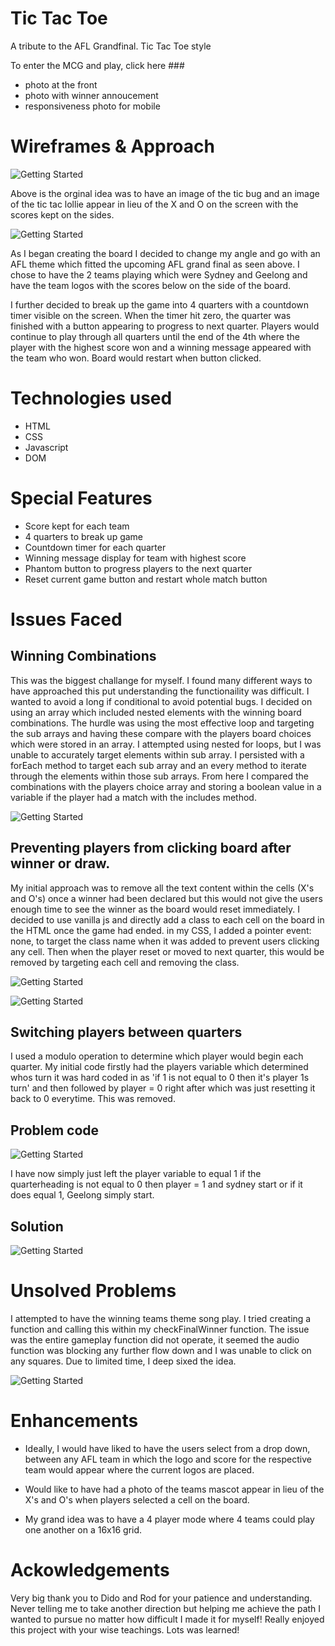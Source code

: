 # Tic Tac Toe

A tribute to the AFL Grandfinal. Tic Tac Toe style

To enter the MCG and play, click here ###

- photo at the front
- photo with winner annoucement
- responsiveness photo for mobile

# Wireframes & Approach

![Getting Started](images/Screen%20Shot%202022-09-23%20at%209.47.51%20pm.png)

Above is the orginal idea was to have an image of the tic bug and an image of the tic tac lollie appear in lieu of the X and O on the screen with the scores kept on the sides.

![Getting Started](images/Screen%20Shot%202022-09-23%20at%207.28.39%20pm.png)

As I began creating the board I decided to change my angle and go with an AFL theme which fitted the upcoming AFL grand final as seen above. I chose to have the 2 teams playing which were Sydney and Geelong and have the team logos with the scores below on the side of the board.

I further decided to break up the game into 4 quarters with a countdown timer visible on the screen. When the timer hit zero, the quarter was finished with a button appearing to progress to next quarter. Players would continue to play through all quarters until the end of the 4th where the player with the highest score won and a winning message appeared with the team who won. Board would restart when button clicked.

# Technologies used

- HTML
- CSS
- Javascript
- DOM

# Special Features

- Score kept for each team
- 4 quarters to break up game
- Countdown timer for each quarter
- Winning message display for team with highest score
- Phantom button to progress players to the next quarter
- Reset current game button and restart whole match button

# Issues Faced

## Winning Combinations

This was the biggest challange for myself. I found many different ways to have approached this put understanding the functionaility was difficult. I wanted to avoid a long if conditional to avoid potential bugs. I decided on using an array which included nested elements with the winning board combinations. The hurdle was using the most effective loop and targeting the sub arrays and having these compare with the players board choices which were stored in an array. I attempted using nested for loops, but I was unable to accurately target elements within sub array. I persisted with a forEach method to target each sub array and an every method to iterate through the elements within those sub arrays. From here I compared the combinations with the players choice array and storing a boolean value in a variable if the player had a match with the includes method.

![Getting Started](images/Screen%20Shot%202022-09-24%20at%2011.35.18%20am.png)

## Preventing players from clicking board after winner or draw.

My initial approach was to remove all the text content within the cells (X's and O's) once a winner had been declared but this would not give the users enough time to see the winner as the board would reset immediately. I decided to use vanilla js and directly add a class to each cell on the board in the HTML once the game had ended. in my CSS, I added a pointer event: none, to target the class name when it was added to prevent users clicking any cell. Then when the player reset or moved to next quarter, this would be removed by targeting each cell and removing the class.

![Getting Started](images/Screen%20Shot%202022-09-23%20at%2010.28.38%20pm.png)

![Getting Started](images/Screen%20Shot%202022-09-23%20at%2010.29.31%20pm.png)

## Switching players between quarters

I used a modulo operation to determine which player would begin each quarter. My initial code firstly had the players variable which determined whos turn it was hard coded in as 'if 1 is not equal to 0 then it's player 1s turn' and then followed by player = 0 right after which was just resetting it back to 0 everytime. This was removed.

## Problem code

![Getting Started](images/Screen%20Shot%202022-09-24%20at%2012.52.48%20pm.png)

I have now simply just left the player variable to equal 1 if the quarterheading is not equal to 0 then player = 1 and sydney start or if it does equal 1, Geelong simply start.

## Solution

![Getting Started](images/Screen%20Shot%202022-09-23%20at%2010.44.32%20pm.png)

# Unsolved Problems

I attempted to have the winning teams theme song play. I tried creating a function and calling this within my checkFinalWinner function. The issue was the entire gameplay function did not operate, it seemed the audio function was blocking any further flow down and I was unable to click on any squares. Due to limited time, I deep sixed the idea.

![Getting Started](images/Screen%20Shot%202022-09-24%20at%2011.54.07%20am.png)

# Enhancements

- Ideally, I would have liked to have the users select from a drop down, between any AFL team in which the logo and score for the respective team would appear where the current logos are placed.

- Would like to have had a photo of the teams mascot appear in lieu of the X's and O's when players selected a cell on the board.

- My grand idea was to have a 4 player mode where 4 teams could play one another on a 16x16 grid.

# Ackowledgements

Very big thank you to Dido and Rod for your patience and understanding. Never telling me to take another direction but helping me achieve the path I wanted to pursue no matter how difficult I made it for myself! Really enjoyed this project with your wise teachings. Lots was learned!
